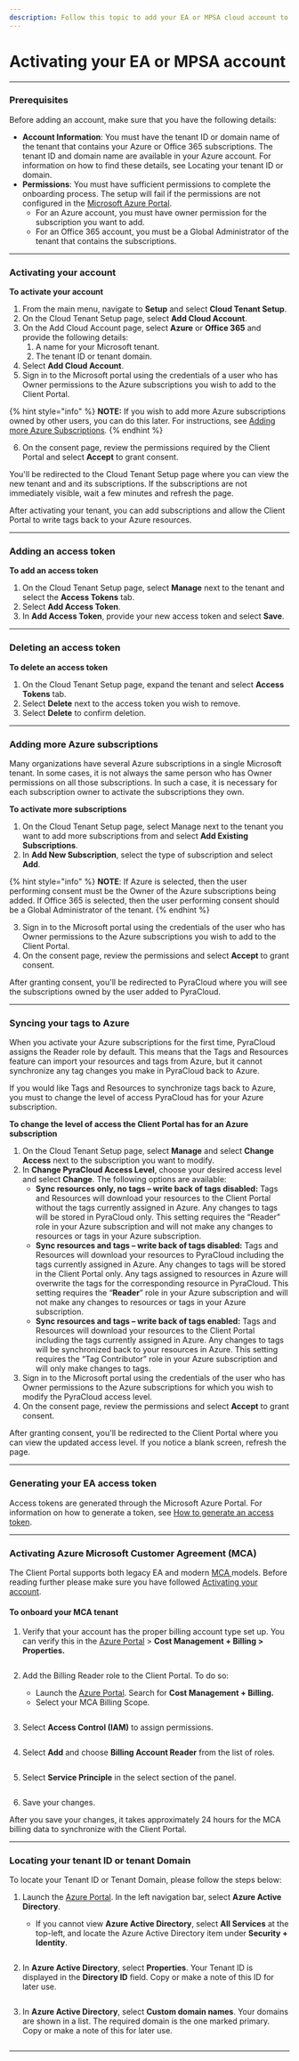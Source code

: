 ```yaml
---
description: Follow this topic to add your EA or MPSA cloud account to the Client Portal.
---
```


# Activating your EA or MPSA account

***

### Prerequisites <a href="#before-you-start" id="before-you-start"></a>

Before adding an account, make sure that you have the following details:

* **Account Information**: You must have the tenant ID or domain name of the tenant that contains your Azure or Office 365 subscriptions. The tenant ID and domain name are available in your Azure account. For information on how to find these details, see Locating your tenant ID or domain.
* **Permissions**: You must have sufficient permissions to complete the onboarding process. The setup will fail if the permissions are not configured in the [Microsoft Azure Portal](https://portal.azure.com/).
  * For an Azure account, you must have owner permission for the subscription you want to add.
  * For an Office 365 account, you must be a Global Administrator of the tenant that contains the subscriptions.

***

### **Activating your account**

**To activate your account**

1. From the main menu, navigate to **Setup** and select **Cloud Tenant Setup**.
2. On the Cloud Tenant Setup page, select **Add Cloud Account**.
3. On the Add Cloud Account page, select **Azure** or **Office 365** and provide the following details:
   1. A name for your Microsoft tenant.
   2. The tenant ID or tenant domain.
4. Select **Add Cloud Account**.
5. Sign in to the Microsoft portal using the credentials of a user who has Owner permissions to the Azure subscriptions you wish to add to the Client Portal.

{% hint style="info" %}
**NOTE:** If you wish to add more Azure subscriptions owned by other users, you can do this later. For instructions, see [Adding more Azure Subscriptions](activating-your-ea-or-mpsa-account.md#add-more-azure-subscriptions)_._
{% endhint %}

6. On the consent page, review the permissions required by the Client Portal and select **Accept** to grant consent.&#x20;

You'll be redirected to the Cloud Tenant Setup page where you can view the new tenant and and its subscriptions. If the subscriptions are not immediately visible, wait a few minutes and refresh the page.

After activating your tenant, you can add subscriptions and allow the Client Portal to write tags back to your Azure resources.

***

### Adding an access token <a href="#add-an-access-token" id="add-an-access-token"></a>

**To add an access token**

1. On the Cloud Tenant Setup page, select **Manage** next to the tenant and select the **Access Tokens** tab.&#x20;
2. Select **Add Access Token**.
3. In **Add Access Token**, provide your new access token and select **Save**.

***

### Deleting an access token <a href="#delete-an-access-token" id="delete-an-access-token"></a>

**To delete an access token**

1. On the Cloud Tenant Setup page, expand the tenant and select **Access Tokens** tab.&#x20;
2. Select **Delete** next to the access token you wish to remove.
3. Select **Delete** to confirm deletion.

***

### Adding more Azure subscriptions <a href="#add-more-azure-subscriptions" id="add-more-azure-subscriptions"></a>

Many organizations have several Azure subscriptions in a single Microsoft tenant. In some cases, it is not always the same person who has Owner permissions on all those subscriptions. In such a case, it is necessary for each subscription owner to activate the subscriptions they own.

**To activate more subscriptions**

1. On the Cloud Tenant Setup page, select Manage next to the tenant you want to add more subscriptions from and select **Add Existing Subscriptions**.
2. In **Add New Subscription**, select the type of subscription and select **Add**.&#x20;

{% hint style="info" %}
**NOTE**: If Azure is selected, then the user performing consent must be the Owner of the Azure subscriptions being added. If Office 365 is selected, then the user performing consent should be a Global Administrator of the tenant.
{% endhint %}

3. Sign in to the Microsoft portal using the credentials of the user who has Owner permissions to the Azure subscriptions you wish to add to the Client Portal.
4. On the consent page, review the permissions and select **Accept** to grant consent.

After granting consent, you'll be redirected to PyraCloud where you will see the subscriptions owned by the user added to PyraCloud.

***

### Syncing your tags to Azure

When you activate your Azure subscriptions for the first time, PyraCloud assigns the Reader role by default. This means that the Tags and Resources feature can import your resources and tags from Azure, but it cannot synchronize any tag changes you make in PyraCloud back to Azure.

If you would like Tags and Resources to synchronize tags back to Azure, you must to change the level of access PyraCloud has for your Azure subscription.

**To change the level of access the Client Portal has for an Azure subscription**

1. On the Cloud Tenant Setup page, select **Manage** and select **Change Access** next to the subscription you want to modify.
2. In **Change PyraCloud Access Level**, choose your desired access level and select **Change**. The following options are available:&#x20;
   * **Sync resources only, no tags – write back of tags disabled:** Tags and Resources will download your resources to the Client Portal without the tags currently assigned in Azure. Any changes to tags will be stored in PyraCloud only. This setting requires the “Reader” role in your Azure subscription and will not make any changes to resources or tags in your Azure subscription.
   * **Sync resources and tags – write back of tags disabled:** Tags and Resources will download your resources to PyraCloud including the tags currently assigned in Azure. Any changes to tags will be stored in the Client Portal only. Any tags assigned to resources in Azure will overwrite the tags for the corresponding resource in PyraCloud. This setting requires the “**Reader**” role in your Azure subscription and will not make any changes to resources or tags in your Azure subscription.
   * **Sync resources and tags – write back of tags enabled:** Tags and Resources will download your resources to the Client Portal including the tags currently assigned in Azure. Any changes to tags will be synchronized back to your resources in Azure. This setting requires the “Tag Contributor” role in your Azure subscription and will only make changes to tags.
3. Sign in to the Microsoft portal using the credentials of the user who has Owner permissions to the Azure subscriptions for which you wish to modify the PyraCloud access level.
4. On the consent page, review the permissions and select **Accept** to grant consent.&#x20;

After granting consent, you'll be redirected to the Client Portal where you can view the updated access level. If you notice a blank screen, refresh the page.&#x20;

***

### Generating your EA access token <a href="#generating-your-ea-access-token" id="generating-your-ea-access-token"></a>

Access tokens are generated through the Microsoft Azure Portal. For information on how to generate a token, see [How to generate an access token](../../../help-and-support/frequently-asked-questions/how-to-generate-an-access-token.md).&#x20;

***

### Activating Azure Microsoft Customer Agreement (MCA) <a href="#activating-azure-microsoft-customer-agreement-mca" id="activating-azure-microsoft-customer-agreement-mca"></a>

The Client Portal supports both legacy EA and modern [MCA ](https://learn.microsoft.com/en-us/azure/cost-management-billing/understand/mca-overview)models. Before reading further please make sure you have followed [Activating your account](https://app.gitbook.com/o/sGLRSSUGgFSfUhFIYij8/s/B8rr5E9BB4HBPts7pBng/\~/changes/16/set-up/azure-onboarding/activating-your-ea-or-mpsa-account#activating-your-account).

#### To onboard your MCA tenant <a href="#how-to-onboard-mca-tenant" id="how-to-onboard-mca-tenant"></a>

1. Verify that your account has the proper billing account type set up. You can verify this in the [Azure Portal](https://portal.azure.com) > **Cost Management + Billing > Properties.**

<figure><img src="../../../.gitbook/assets/image (77) (1).png" alt=""><figcaption></figcaption></figure>

2.  Add the Billing Reader role to the Client Portal. To do so:

    * Launch the [Azure Portal](https://portal.azure.com). Search for **Cost Management + Billing.**
    * Select your MCA Billing Scope.



    <figure><img src="../../../.gitbook/assets/image (78) (1).png" alt=""><figcaption></figcaption></figure>
3. Select **Access Control (IAM)** to assign permissions.&#x20;

<figure><img src="../../../.gitbook/assets/image (80) (1).png" alt=""><figcaption></figcaption></figure>

4. Select **Add** and choose **Billing Account Reader** from the list of roles.

<figure><img src="../../../.gitbook/assets/image (81) (1).png" alt=""><figcaption></figcaption></figure>

5. Select **Service Principle** in the select section of the panel.&#x20;

<figure><img src="../../../.gitbook/assets/image (82) (1).png" alt=""><figcaption></figcaption></figure>

6. Save your changes.&#x20;

After you save your changes, it takes approximately 24 hours for the MCA billing data to synchronize with the Client Portal.

***

### Locating your tenant ID or tenant Domain <a href="#locating-your-tenant-id-or-tenant-domain" id="locating-your-tenant-id-or-tenant-domain"></a>

To locate your Tenant ID or Tenant Domain, please follow the steps below:

1.  Launch the [Azure Portal](https://portal.azure.com). In the left navigation bar, select **Azure Active Directory**.&#x20;

    * If you cannot view **Azure Active Directory**, select **All Services** at the top-left, and locate the Azure Active Directory item under **Security + Identity**.



    <figure><img src="../../../.gitbook/assets/image (83) (1).png" alt=""><figcaption></figcaption></figure>
2. In **Azure Active Directory**, select **Properties**. Your Tenant ID is displayed in the **Directory ID** field. Copy or make a note of this ID for later use.

<figure><img src="../../../.gitbook/assets/image (84) (1).png" alt=""><figcaption></figcaption></figure>

3. In **Azure Active Directory**, select **Custom domain names**. Your domains are shown in a list. The required domain is the one marked primary. Copy or make a note of this for later use.

<figure><img src="../../../.gitbook/assets/image (85) (1).png" alt=""><figcaption></figcaption></figure>

***
